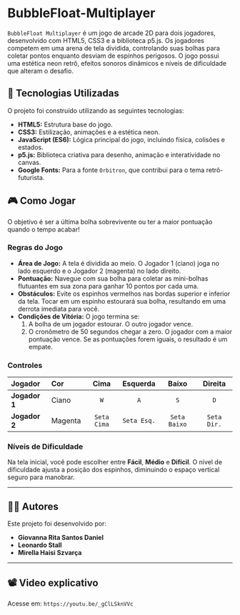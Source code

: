 # BubbleFloat-Multiplayer

`BubbleFloat Multiplayer` é um jogo de arcade 2D para dois jogadores, desenvolvido com HTML5, CSS3 e a biblioteca p5.js. Os jogadores competem em uma arena de tela dividida, controlando suas bolhas para coletar pontos enquanto desviam de espinhos perigosos. O jogo possui uma estética neon retrô, efeitos sonoros dinâmicos e níveis de dificuldade que alteram o desafio.

## 🚀 Tecnologias Utilizadas

O projeto foi construído utilizando as seguintes tecnologias:

* **HTML5:** Estrutura base do jogo.
* **CSS3:** Estilização, animações e a estética neon.
* **JavaScript (ES6):** Lógica principal do jogo, incluindo física, colisões e estados.
* **p5.js:** Biblioteca criativa para desenho, animação e interatividade no canvas.
* **Google Fonts:** Para a fonte `Orbitron`, que contribui para o tema retrô-futurista.

## 🎮 Como Jogar

O objetivo é ser a última bolha sobrevivente ou ter a maior pontuação quando o tempo acabar!

### Regras do Jogo

* **Área de Jogo:** A tela é dividida ao meio. O Jogador 1 (ciano) joga no lado esquerdo e o Jogador 2 (magenta) no lado direito.
* **Pontuação:** Navegue com sua bolha para coletar as mini-bolhas flutuantes em sua zona para ganhar 10 pontos por cada uma.
* **Obstáculos:** Evite os espinhos vermelhos nas bordas superior e inferior da tela. Tocar em um espinho estourará sua bolha, resultando em uma derrota imediata para você.
* **Condições de Vitória:** O jogo termina se:
    1.  A bolha de um jogador estourar. O outro jogador vence.
    2.  O cronômetro de 50 segundos chegar a zero. O jogador com a maior pontuação vence. Se as pontuações forem iguais, o resultado é um empate.

### Controles

| Jogador | Cor | Cima | Esquerda | Baixo | Direita |
| :--- | :--- | :---: | :---: | :---: | :---: |
| **Jogador 1** | Ciano | `W` | `A` | `S` | `D` |
| **Jogador 2** | Magenta | `Seta Cima` | `Seta Esq.` | `Seta Baixo` | `Seta Dir.`|

### Níveis de Dificuldade

Na tela inicial, você pode escolher entre **Fácil**, **Médio** e **Difícil**. O nível de dificuldade ajusta a posição dos espinhos, diminuindo o espaço vertical seguro para manobrar.

---

## 🧑‍💻 Autores

Este projeto foi desenvolvido por:

* **Giovanna Rita Santos Daniel**
* **Leonardo Stall**
* **Mirella Haisi Szvarça**

---

## 📽️ Video explicativo

Acesse em: `https://youtu.be/_gClLSknVVc`
